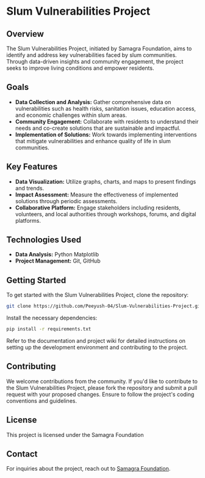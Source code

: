 # Slum Vulnerabilities Project

## Overview
The Slum Vulnerabilities Project, initiated by Samagra Foundation, aims to identify and address key vulnerabilities faced by slum communities. Through data-driven insights and community engagement, the project seeks to improve living conditions and empower residents.

## Goals
- **Data Collection and Analysis:** Gather comprehensive data on vulnerabilities such as health risks, sanitation issues, education access, and economic challenges within slum areas.
- **Community Engagement:** Collaborate with residents to understand their needs and co-create solutions that are sustainable and impactful.
- **Implementation of Solutions:** Work towards implementing interventions that mitigate vulnerabilities and enhance quality of life in slum communities.

## Key Features
- **Data Visualization:** Utilize graphs, charts, and maps to present findings and trends.
- **Impact Assessment:** Measure the effectiveness of implemented solutions through periodic assessments.
- **Collaborative Platform:** Engage stakeholders including residents, volunteers, and local authorities through workshops, forums, and digital platforms.

## Technologies Used
- **Data Analysis:** Python Matplotlib
- **Project Management:** Git, GitHub

## Getting Started
To get started with the Slum Vulnerabilities Project, clone the repository:

```bash
git clone https://github.com/Peeyush-04/Slum-Vulnerabilities-Project.git
```

Install the necessary dependencies:

```bash
pip install -r requirements.txt
```

Refer to the documentation and project wiki for detailed instructions on setting up the development environment and contributing to the project.

## Contributing
We welcome contributions from the community. If you'd like to contribute to the Slum Vulnerabilities Project, please fork the repository and submit a pull request with your proposed changes. Ensure to follow the project's coding conventions and guidelines.

## License
This project is licensed under the Samagra Foundation

## Contact
For inquiries about the project, reach out to [Samagra Foundation](https://www.samagra.foundation/contact).
